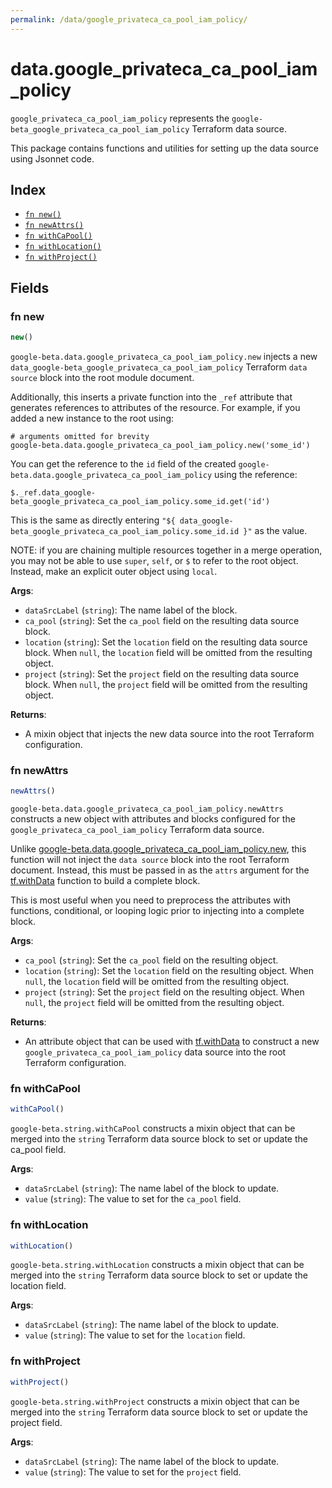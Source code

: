 ```yaml
---
permalink: /data/google_privateca_ca_pool_iam_policy/
---
```


# data.google_privateca_ca_pool_iam_policy

`google_privateca_ca_pool_iam_policy` represents the `google-beta_google_privateca_ca_pool_iam_policy` Terraform data source.



This package contains functions and utilities for setting up the data source using Jsonnet code.


## Index

* [`fn new()`](#fn-new)
* [`fn newAttrs()`](#fn-newattrs)
* [`fn withCaPool()`](#fn-withcapool)
* [`fn withLocation()`](#fn-withlocation)
* [`fn withProject()`](#fn-withproject)

## Fields

### fn new

```ts
new()
```


`google-beta.data.google_privateca_ca_pool_iam_policy.new` injects a new `data_google-beta_google_privateca_ca_pool_iam_policy` Terraform `data source`
block into the root module document.

Additionally, this inserts a private function into the `_ref` attribute that generates references to attributes of the
resource. For example, if you added a new instance to the root using:

    # arguments omitted for brevity
    google-beta.data.google_privateca_ca_pool_iam_policy.new('some_id')

You can get the reference to the `id` field of the created `google-beta.data.google_privateca_ca_pool_iam_policy` using the reference:

    $._ref.data_google-beta_google_privateca_ca_pool_iam_policy.some_id.get('id')

This is the same as directly entering `"${ data_google-beta_google_privateca_ca_pool_iam_policy.some_id.id }"` as the value.

NOTE: if you are chaining multiple resources together in a merge operation, you may not be able to use `super`, `self`,
or `$` to refer to the root object. Instead, make an explicit outer object using `local`.

**Args**:
  - `dataSrcLabel` (`string`): The name label of the block.
  - `ca_pool` (`string`): Set the `ca_pool` field on the resulting data source block.
  - `location` (`string`): Set the `location` field on the resulting data source block. When `null`, the `location` field will be omitted from the resulting object.
  - `project` (`string`): Set the `project` field on the resulting data source block. When `null`, the `project` field will be omitted from the resulting object.

**Returns**:
- A mixin object that injects the new data source into the root Terraform configuration.


### fn newAttrs

```ts
newAttrs()
```


`google-beta.data.google_privateca_ca_pool_iam_policy.newAttrs` constructs a new object with attributes and blocks configured for the `google_privateca_ca_pool_iam_policy`
Terraform data source.

Unlike [google-beta.data.google_privateca_ca_pool_iam_policy.new](#fn-new), this function will not inject the `data source`
block into the root Terraform document. Instead, this must be passed in as the `attrs` argument for the
[tf.withData](https://github.com/tf-libsonnet/core/tree/main/docs#fn-withdata) function to build a complete block.

This is most useful when you need to preprocess the attributes with functions, conditional, or looping logic prior to
injecting into a complete block.

**Args**:
  - `ca_pool` (`string`): Set the `ca_pool` field on the resulting object.
  - `location` (`string`): Set the `location` field on the resulting object. When `null`, the `location` field will be omitted from the resulting object.
  - `project` (`string`): Set the `project` field on the resulting object. When `null`, the `project` field will be omitted from the resulting object.

**Returns**:
  - An attribute object that can be used with [tf.withData](https://github.com/tf-libsonnet/core/tree/main/docs#fn-withdata) to construct a new `google_privateca_ca_pool_iam_policy` data source into the root Terraform configuration.


### fn withCaPool

```ts
withCaPool()
```

`google-beta.string.withCaPool` constructs a mixin object that can be merged into the `string`
Terraform data source block to set or update the ca_pool field.



**Args**:
  - `dataSrcLabel` (`string`): The name label of the block to update.
  - `value` (`string`): The value to set for the `ca_pool` field.


### fn withLocation

```ts
withLocation()
```

`google-beta.string.withLocation` constructs a mixin object that can be merged into the `string`
Terraform data source block to set or update the location field.



**Args**:
  - `dataSrcLabel` (`string`): The name label of the block to update.
  - `value` (`string`): The value to set for the `location` field.


### fn withProject

```ts
withProject()
```

`google-beta.string.withProject` constructs a mixin object that can be merged into the `string`
Terraform data source block to set or update the project field.



**Args**:
  - `dataSrcLabel` (`string`): The name label of the block to update.
  - `value` (`string`): The value to set for the `project` field.
